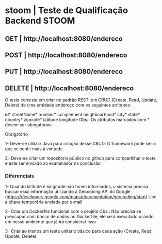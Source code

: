 # stoom | Teste de Qualificação Backend STOOM

## GET    | http://localhost:8080/endereco
## POST   | http://localhost:8080/endereco
## PUT    | http://localhost:8080/endereco
## DELETE | http://localhost:8080/endereco

O teste consiste em criar no padrão REST, um CRUD (Create, Read, Update, Delete) de uma entidade endereço com os seguintes atributos:

id*
streetName*
number*
complement
neighbourhood*
city*
state*
country*
zipcode*
latitude
longitude
Obs.: Os atributos marcados com * devem ser obrigatórios

Obrigatório

1- Deve-se utilizar Java para criação desse CRUD. O framework pode ser o que se sentir mais à vontade.

2- Deve-se criar um repositório público no github para compartilhar o teste e este ser enviado ao examinador na conclusão

### Diferenciais

1- Quando latitude e longitude não forem informados, o sistema precisa buscar essa informação utilizando a Geocoding API do Google (https://developers.google.com/maps/documentation/geocoding/start)
Use a chave temporária enviada por e-mail

2- Criar um Dockerfile funcional com o projeto
Obs.: Não precisa se preocupar com banco de dados no Dockerfile, ele será executado usando em nosso ambiente que já irá considerar isso

3- Criar ao menos um teste unitário básico para cada ação (Create, Read, Update, Delete)
